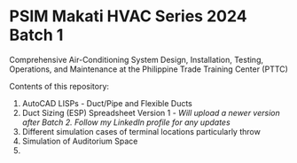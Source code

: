 # PSIM Makati HVAC Series 2024 Batch 1 

Comprehensive Air-Conditioning System Design, Installation, Testing, Operations, and Maintenance at the Philippine Trade Training Center (PTTC)

Contents of this repository:
1. AutoCAD LISPs - Duct/Pipe and Flexible Ducts
2. Duct Sizing (ESP) Spreadsheet Version 1 - *Will upload a newer version after Batch 2. Follow my LinkedIn profile for any updates* 
3. Different simulation cases of terminal locations particularly throw
4. Simulation of Auditorium Space
6. 
